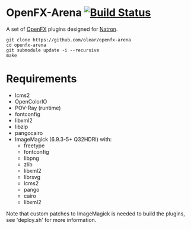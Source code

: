 OpenFX-Arena [![Build Status](https://travis-ci.org/olear/openfx-arena.svg)](https://travis-ci.org/olear/openfx-arena)
============

A set of [OpenFX](http://openfx.sf.net) plugins designed for [Natron](http://natron.fr).

```
git clone https://github.com/olear/openfx-arena
cd openfx-arena
git submodule update -i --recursive
make
```

Requirements
============

 * lcms2
 * OpenColorIO
 * POV-Ray (runtime)
 * fontconfig
 * libxml2
 * libzip
 * pangocairo
 * ImageMagick (6.9.3-5+ Q32HDRI) with:
   * freetype
   * fontconfig
   * libpng
   * zlib
   * libxml2
   * librsvg
   * lcms2
   * pango
   * cairo
   * libxml2
   
 Note that custom patches to ImageMagick is needed to build the plugins, see 'deploy.sh' for more information.

